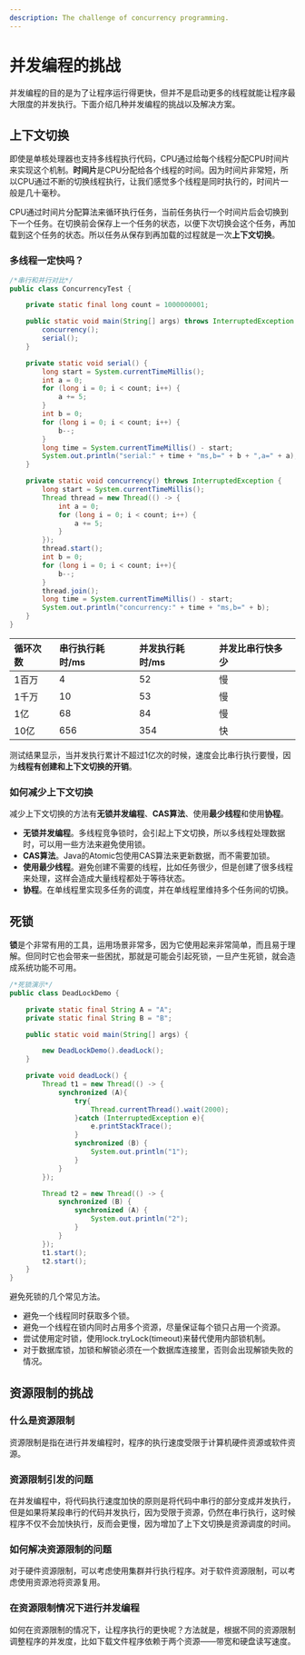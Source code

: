 ```yaml
---
description: The challenge of concurrency programming.
---
```


# 并发编程的挑战

并发编程的目的是为了让程序运行得更快，但并不是启动更多的线程就能让程序最大限度的并发执行。下面介绍几种并发编程的挑战以及解决方案。

## 上下文切换

即使是单核处理器也支持多线程执行代码，CPU通过给每个线程分配CPU时间片来实现这个机制。**时间片**是CPU分配给各个线程的时间。因为时间片非常短，所以CPU通过不断的切换线程执行，让我们感觉多个线程是同时执行的，时间片一般是几十毫秒。

CPU通过时间片分配算法来循环执行任务，当前任务执行一个时间片后会切换到下一个任务。在切换前会保存上一个任务的状态，以便下次切换会这个任务，再加载到这个任务的状态。所以任务从保存到再加载的过程就是一次**上下文切换**。

### 多线程一定快吗？

```java
/*串行和并行对比*/
public class ConcurrencyTest {

    private static final long count = 1000000001;

    public static void main(String[] args) throws InterruptedException {
        concurrency();
        serial();
    }

    private static void serial() {
        long start = System.currentTimeMillis();
        int a = 0;
        for (long i = 0; i < count; i++) {
            a += 5;
        }
        int b = 0;
        for (long i = 0; i < count; i++) {
            b--;
        }
        long time = System.currentTimeMillis() - start;
        System.out.println("serial:" + time + "ms,b=" + b + ",a=" + a);
    }

    private static void concurrency() throws InterruptedException {
        long start = System.currentTimeMillis();
        Thread thread = new Thread(() -> {
            int a = 0;
            for (long i = 0; i < count; i++) {
                a += 5;
            }
        });
        thread.start();
        int b = 0;
        for (long i = 0; i < count; i++){
            b--;
        }
        thread.join();
        long time = System.currentTimeMillis() - start;
        System.out.println("concurrency:" + time + "ms,b=" + b);
    }
}
```

| 循环次数 | 串行执行耗时/ms | 并发执行耗时/ms | 并发比串行快多少 |
| :--- | :--- | :--- | :--- |
| 1百万 | 4 | 52 | 慢 |
| 1千万 | 10 | 53 | 慢 |
| 1亿 | 68 | 84 | 慢 |
| 10亿 | 656 | 354 | 快 |

测试结果显示，当并发执行累计不超过1亿次的时候，速度会比串行执行要慢，因为**线程有创建和上下文切换的开销**。

### 如何减少上下文切换

减少上下文切换的方法有**无锁并发编程**、**CAS算法**、使用**最少线程**和使用**协程**。

* **无锁并发编程**。多线程竞争锁时，会引起上下文切换，所以多线程处理数据时，可以用一些方法来避免使用锁。
* **CAS算法**。Java的Atomic包使用CAS算法来更新数据，而不需要加锁。
* **使用最少线程**。避免创建不需要的线程，比如任务很少，但是创建了很多线程来处理，这样会造成大量线程都处于等待状态。
* **协程**。在单线程里实现多任务的调度，并在单线程里维持多个任务间的切换。

## 死锁

**锁**是个非常有用的工具，运用场景非常多，因为它使用起来非常简单，而且易于理解。但同时它也会带来一些困扰，那就是可能会引起死锁，一旦产生死锁，就会造成系统功能不可用。

```java
/*死锁演示*/
public class DeadLockDemo {

    private static final String A = "A";
    private static final String B = "B";

    public static void main(String[] args) {

        new DeadLockDemo().deadLock();
    }

    private void deadLock() {
        Thread t1 = new Thread(() -> {
            synchronized (A){
                try{
                    Thread.currentThread().wait(2000);
                }catch (InterruptedException e){
                    e.printStackTrace();
                }
                synchronized (B) {
                    System.out.println("1");
                }
            }
        });

        Thread t2 = new Thread(() -> {
            synchronized (B) {
                synchronized (A) {
                    System.out.println("2");
                }
            }
        });
        t1.start();
        t2.start();
    }
}
```

避免死锁的几个常见方法。

* 避免一个线程同时获取多个锁。
* 避免一个线程在锁内同时占用多个资源，尽量保证每个锁只占用一个资源。
* 尝试使用定时锁，使用lock.tryLock\(timeout\)来替代使用内部锁机制。
* 对于数据库锁，加锁和解锁必须在一个数据库连接里，否则会出现解锁失败的情况。

## 资源限制的挑战

### 什么是资源限制

资源限制是指在进行并发编程时，程序的执行速度受限于计算机硬件资源或软件资源。

### 资源限制引发的问题

在并发编程中，将代码执行速度加快的原则是将代码中串行的部分变成并发执行，但是如果将某段串行的代码并发执行，因为受限于资源，仍然在串行执行，这时候程序不仅不会加快执行，反而会更慢，因为增加了上下文切换是资源调度的时间。

### 如何解决资源限制的问题

对于硬件资源限制，可以考虑使用集群并行执行程序。对于软件资源限制，可以考虑使用资源池将资源复用。

### 在资源限制情况下进行并发编程

如何在资源限制的情况下，让程序执行的更快呢？方法就是，根据不同的资源限制调整程序的并发度，比如下载文件程序依赖于两个资源——带宽和硬盘读写速度。

